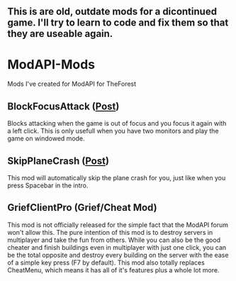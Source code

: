 ## This is are old, outdate mods for a dicontinued game. I'll try to learn to code and fix them so that they are useable again.
# ModAPI-Mods
Mods I've created for ModAPI for TheForest

## BlockFocusAttack ([Post](http://www.modapi.cc/mods/index.php/Entry/16-/))
Blocks attacking when the game is out of focus and you focus it again with a left click.
This is only usefull when you have two monitors and play the game on windowed mode.

## SkipPlaneCrash ([Post](http://www.modapi.cc/mods/index.php/Entry/15-/))
This mod will automatically skip the plane crash for you, just like when you press Spacebar in the intro.

## GriefClientPro (Grief/Cheat Mod)
This mod is not officially released for the simple fact that the ModAPI forum won't allow this. The pure intention of this mod is to destroy servers in multiplayer and take the fun from others. While you can also be the good cheater and finish buildings even in multiplayer with just one click, you can be the total opposite and destroy every building on the server with the ease of a simple key press (F7 by default).
This mod also totally replaces CheatMenu, which means it has all of it's features plus a whole lot more.
